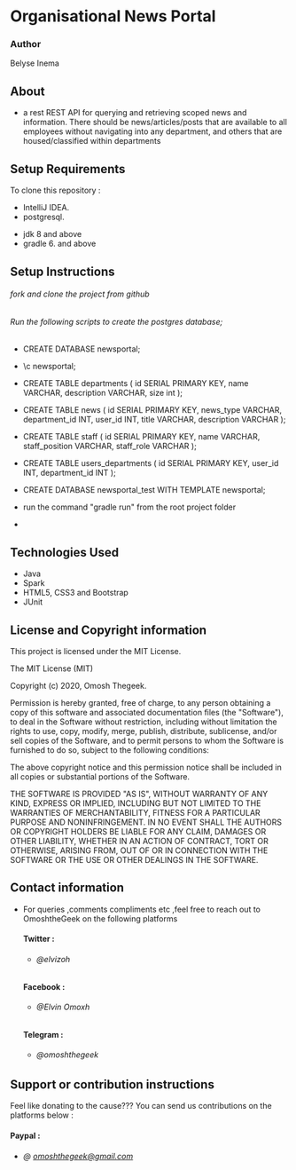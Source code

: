# Organisational News Portal

### Author
Belyse Inema

## About 
- a rest REST API for querying and retrieving scoped news and information. There should be news/articles/posts that are available to all employees without navigating into any department, and others that are housed/classified within departments

## Setup Requirements
To clone this repository :
* IntelliJ IDEA.
* postgresql.
- jdk 8 and above
- gradle 6. and above

## Setup Instructions

 ###### fork and clone the project from github
###### Run the following scripts to create the postgres database;
 - CREATE DATABASE newsportal;
 - \c newsportal;
 - CREATE TABLE departments (
   id SERIAL PRIMARY KEY,
   name VARCHAR,
   description VARCHAR,
   size int
   );
 - CREATE TABLE news (
   id SERIAL PRIMARY KEY,
   news_type VARCHAR,
   department_id INT,
   user_id INT,
   title VARCHAR,
   description VARCHAR
   );
 - CREATE TABLE staff (
   id SERIAL PRIMARY KEY,
   name VARCHAR,
   staff_position VARCHAR,
   staff_role VARCHAR
   );
 - CREATE TABLE users_departments (
   id SERIAL PRIMARY KEY,
   user_id INT,
   department_id INT
   );
 - CREATE DATABASE newsportal_test WITH TEMPLATE newsportal;
 
 - run the command "gradle run" from the root project folder
- 

## Technologies Used

* Java
* Spark
* HTML5, CSS3 and Bootstrap
* JUnit



## License and Copyright information

This project is licensed under the MIT License.

The MIT License (MIT)

Copyright (c) 2020, Omosh Thegeek.

Permission is hereby granted, free of charge, to any person obtaining a copy of this software and associated documentation files (the "Software"), to deal in the Software without restriction, including without limitation the rights to use, copy, modify, merge, publish, distribute, sublicense, and/or sell copies of the Software, and to permit persons to whom the Software is furnished to do so, subject to the following conditions:

The above copyright notice and this permission notice shall be included in all copies or substantial portions of the Software.

THE SOFTWARE IS PROVIDED "AS IS", WITHOUT WARRANTY OF ANY KIND, EXPRESS OR IMPLIED, INCLUDING BUT NOT LIMITED TO THE WARRANTIES OF MERCHANTABILITY, FITNESS FOR A PARTICULAR PURPOSE AND NONINFRINGEMENT. IN NO EVENT SHALL THE AUTHORS OR COPYRIGHT HOLDERS BE LIABLE FOR ANY CLAIM, DAMAGES OR OTHER LIABILITY, WHETHER IN AN ACTION OF CONTRACT, TORT OR OTHERWISE, ARISING FROM, OUT OF OR IN CONNECTION WITH THE SOFTWARE OR THE USE OR OTHER DEALINGS IN THE SOFTWARE.


## Contact information
 - For queries ,comments compliments etc ,feel free to reach out to OmoshtheGeek on the following platforms
    #### Twitter :
    * ###### @elvizoh

    #### Facebook :
    * ###### @Elvin Omoxh

    #### Telegram :
    * ###### @omoshthegeek

## Support or contribution instructions
Feel like donating to the cause??? You can send us contributions on the platforms below :
 #### Paypal :
* ###### @ omoshthegeek@gmail.com